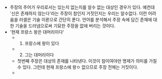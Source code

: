 - 주장의 주어가 우리로서는 있는지 없는지를 알수 없는 대상인 경우가 있다. 예컨대 '신은 존재하지 않는다'라는 주장이 참인지 거짓인지는 우리는 알수없다. 이런 어려움을 러셀은 기술 이론으로 간단히 푼다. 언어를 분석해서 주장 속에 담긴 존재에 대한 기술을 드러냄으로써 기묘한 주장을 없애 버리는 것이다. 
- '현재 프랑스 왕은 대머리이다'
    - 1. 프랑스에 왕이 있다
    - 2. 그는 대머리이다
    - 첫번째 주장은 대상의 존재를 나타낸다. 이것이 참이여야만 명제가 의미를 가질수 있다. 그런데 현재 프랑스에 왕ㅇ 없으므로 주장 전체는 거짓이다.
    - 
